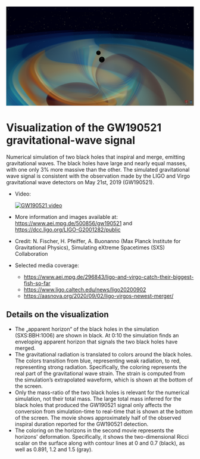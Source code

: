 
<p align="center" id="banner"><img src="https://github.com/nilsleiffischer/gw190521-movie/blob/master/docs/banner.png?raw=true"></p>

# Visualization of the GW190521 gravitational-wave signal

Numerical simulation of two black holes that inspiral and merge, emitting
gravitational waves. The black holes have large and nearly equal masses, with
one only 3% more massive than the other. The simulated gravitational wave signal
is consistent with the observation made by the LIGO and Virgo gravitational wave
detectors on May 21st, 2019 (GW190521).

- Video:

  [![GW190521 video](http://img.youtube.com/vi/zRmwtL6lvIM/0.jpg)](http://www.youtube.com/watch?v=zRmwtL6lvIM)
- More information and images available at:
  https://www.aei.mpg.de/500856/gw190521 and
  https://dcc.ligo.org/LIGO-G2001282/public
- Credit: N. Fischer, H. Pfeiffer, A. Buonanno (Max Planck Institute for
  Gravitational Physics), Simulating eXtreme Spacetimes (SXS) Collaboration
- Selected media coverage:
  - https://www.aei.mpg.de/296843/ligo-and-virgo-catch-their-biggest-fish-so-far
  - https://www.ligo.caltech.edu/news/ligo20200902
  - https://aasnova.org/2020/09/02/ligo-virgos-newest-merger/


## Details on the visualization

- The „apparent horizon“ of the black holes in the simulation (SXS:BBH:1006) are
  shown in black. At 0:10 the simulation finds an enveloping apparent horizon
  that signals the two black holes have merged.
- The gravitational radiation is translated to colors around the black holes.
  The colors transition from blue, representing weak radiation, to red,
  representing strong radiation. Specifically, the coloring represents the real
  part of the gravitational wave strain. The strain is computed from the
  simulation’s extrapolated waveform, which is shown at the bottom of the
  screen.
- Only the mass-ratio of the two black holes is relevant for the numerical
  simulation, not their total mass. The large total mass inferred for the black
  holes that produced the GW190521 signal only affects the conversion from
  simulation-time to real-time that is shown at the bottom of the screen. The
  movie shows approximately half of the observed inspiral duration reported for
  the GW190521 detection.
- The coloring on the horizons in the second movie represents the horizons'
  deformation. Specifically, it shows the two-dimensional Ricci scalar on the
  surface along with contour lines at 0 and 0.7 (black), as well as 0.891, 1.2
  and 1.5 (gray).
